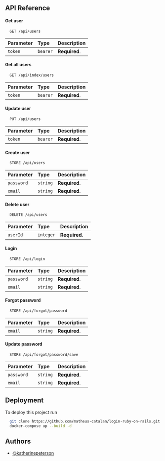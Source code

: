 
## API Reference

#### Get user

```http
  GET /api/users
```

| Parameter | Type     | Description                |
| :-------- | :------- | :------------------------- |
| `token`   | `bearer` | **Required**.              |

#### Get all users

```http
  GET /api/index/users
```

| Parameter | Type     | Description                |
| :-------- | :------- | :------------------------- |
| `token`   | `bearer` | **Required**.              |

#### Update user

```http
  PUT /api/users
```

| Parameter | Type     | Description                |
| :-------- | :------- | :------------------------- |
| `token`   | `bearer` | **Required**.              |

#### Create user
```http
  STORE /api/users
```

| Parameter | Type     | Description                |
| :-------- | :------- | :------------------------- |
| `password`| `string` | **Required**.              |
| `email`   | `string` | **Required**.              |

#### Delete user

```http
  DELETE /api/users
```

| Parameter | Type     | Description                |
| :-------- | :------- | :------------------------- |
| `userId`  | `integer`| **Required**.              |

#### Login

```http
  STORE /api/login
```

| Parameter | Type     | Description                |
| :-------- | :------- | :------------------------- |
| `password`| `string` | **Required**.              |
| `email`   | `string` | **Required**.              |

#### Forgot password

```http
  STORE /api/forgot/password
```

| Parameter | Type     | Description                |
| :-------- | :------- | :------------------------- |
| `email`   | `string` | **Required**.              |

#### Update password

```http
  STORE /api/forgot/password/save
```

| Parameter | Type     | Description                |
| :-------- | :------- | :------------------------- |
| `password`| `string` | **Required**.              |
| `email`   | `string` | **Required**.              |




## Deployment

To deploy this project run

```bash
  git clone https://github.com/matheus-catalan/login-ruby-on-rails.git
  docker-compose up --build -d 
```

## Authors

- [@katherinepeterson](https://www.github.com/katherinepeterson)